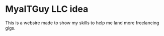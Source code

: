 # MyaITGuy LLC idea

This is a websire made to show my skills to help me land more freelancing gigs.